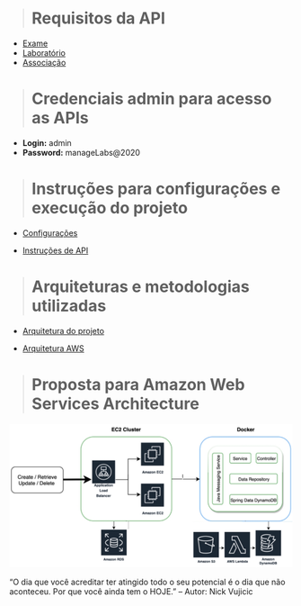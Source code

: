 > # Requisitos da API

- [Exame](./documentation/examination.md)
- [Laboratório](./documentation/laboratory.md)
- [Associação](./documentation/association.md)

> # Credenciais admin para acesso as APIs

- **Login:** admin
- **Password:** manageLabs@2020

> # Instruções para configurações e execução do projeto

- [Configurações](./documentation/environment-configuration.md)

- [Instruções de API](./documentation/working-api.md)

> # Arquiteturas e metodologias utilizadas

- [Arquitetura do projeto](./documentation/project-architecture.md)

- [Arquitetura AWS](./documentation/aws-architecture.md)


> # Proposta para Amazon Web Services Architecture

![Diagrama da aplicação e serviços AWS utilizados](./documentation/manage-labs-architecture.jpg)




“O dia que você acreditar ter atingido todo o seu potencial é o dia que não aconteceu. Por que você ainda tem o HOJE.” – Autor: Nick Vujicic

